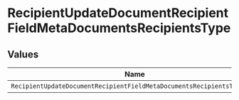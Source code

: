 # RecipientUpdateDocumentRecipientFieldMetaDocumentsRecipientsType


## Values

| Name                                                                   | Value                                                                  |
| ---------------------------------------------------------------------- | ---------------------------------------------------------------------- |
| `RecipientUpdateDocumentRecipientFieldMetaDocumentsRecipientsTypeName` | name                                                                   |